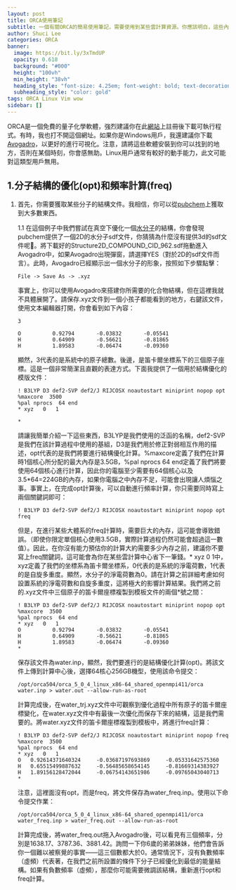 ```yaml
---
layout: post
title: ORCA使用筆記
subtitle: 一個有關ORCA的簡易使用筆記，需要使用到某些雲計算資源。你應該明白，這些內容僅供參考。
author: Shuci Lee
categories: ORCA
banner:
  image: https://bit.ly/3xTmdUP
  opacity: 0.618
  background: "#000"
  height: "100vh"
  min_height: "38vh"
  heading_style: "font-size: 4.25em; font-weight: bold; text-decoration: underline"
  subheading_style: "color: gold"
tags: ORCA Linux Vim wow
sidebar: []
---
```


ORCA是一個免費的量子化學軟體，強烈建議你在此[網站](https://orcaforum.kofo.mpg.de/)上註冊後下載可執行程式。有時，我也打不開這個網址。如果你是Windows用戶，我還建議你下載[Avogadro](https://avogadro.cc/)，以更好的進行可視化。注意，請將這些軟體安裝到你可以找到的地方，否則在某個時刻，你會感無助。Linux用戶通常有較好的動手能力，此文可能對這類型用戶無用。

## 1.分子結構的優化(opt)和頻率計算(freq)

1. 首先，你需要獲取某些分子的結構文件。我相信，你可以從[pubchem](https://pubchem.ncbi.nlm.nih.gov/)上獲取到大多數東西。

   1.1 在這個例子中我們嘗試在真空下優化一個[水分子](https://pubchem.ncbi.nlm.nih.gov/compound/962)的結構，你會發現pubchem提供了一個2D的水分子sdf文件，你猜猜為什麼沒有提供3d的sdf文件呢🤔。將下載好的Structure2D_COMPOUND_CID_962.sdf拖動進入Avogadro中，如果Avogadro出現彈窗，請選擇YES（對於2D的sdf文件而言）。此時，Avogadro已經顯示出一個水分子的形象，按照如下步驟點擊：

   ```
   File -> Save As -> .xyz
   ```

   事實上，你可以使用Avogadro來搭建你所需要的化合物結構，但在這裡我就不具體展開了。請保存.xyz文件到一個小孩子都能看到的地方，右鍵該文件，使用文本編輯器打開，你會看到如下內容：

   ```
   3
   
   O          0.92794       -0.03832       -0.05541
   H          0.64909       -0.56621       -0.81865
   H          1.89583       -0.06474       -0.09360
   ```
   
   顯然，3代表的是系統中的原子總數。後邊，是笛卡爾坐標系下的三個原子座標。這是一個非常簡潔且直觀的表達方式。下面我提供了一個用於結構優化的模版文件：
   
   ```
   ! B3LYP D3 def2-SVP def2/J RIJCOSX noautostart miniprint nopop opt
   %maxcore  3500
   %pal nprocs  64 end
   * xyz   0   1
   
   *
   ```
   
   請讓我簡單介紹一下這些東西，B3LYP是我們使用的泛函的名稱，def2-SVP是我們在該計算過程中使用的基組，D3是我們用於修正對弱相互作用的描述，opt代表的是我們將要進行結構優化計算。%maxcore定義了我們在計算時1個核心所分配的最大內存是3.5GB，%pal nprocs  64 end定義了我們將要使用64個核心進行計算，因此你的電腦至少需要有64個核心以及3.5*64=224GB的內存，如果你電腦之中內存不足，可能會出現讓人煩惱之事。事實上，在完成opt計算後，可以自動進行頻率計算，你只需要同時寫上兩個關鍵詞即可：
   
   ```
   ! B3LYP D3 def2-SVP def2/J RIJCOSX noautostart miniprint nopop opt freq
   ```
   
   但是，在進行某些大體系的freq計算時，需要巨大的內存，這可能會導致錯誤。（即使你限定單個核心使用3.5GB，實際計算過程仍然可能會超過這一數值）。因此，在你沒有能力預估你的計算大約需要多少內存之前，建議你不要寫上freq關鍵詞，這可能會為你在某些雲計算中心省下一筆錢。* xyz   0   1中，xyz定義了我們的坐標系為笛卡爾坐標系，0代表的是系統的淨電荷數，1代表的是自旋多重度。顯然，水分子的淨電荷數為0。請在計算之前詳細考慮如何設置系統的淨電荷數和自旋多重度，這將極大的影響計算結果。我們將之前的.xyz文件中三個原子的笛卡爾座標複製到模板文件的兩個*號之間：
   
   ```
   ! B3LYP D3 def2-SVP def2/J RIJCOSX noautostart miniprint nopop opt
   %maxcore  3500
   %pal nprocs  64 end
   * xyz   0   1
   O          0.92794       -0.03832       -0.05541
   H          0.64909       -0.56621       -0.81865
   H          1.89583       -0.06474       -0.09360
   *
   ```
   
   保存該文件為water.inp，顯然，我們要進行的是結構優化計算(opt)。將該文件上傳到計算中心後，選擇64核心256GB機型，使用該命令提交：
   
   ```
   /opt/orca504/orca_5_0_4_linux_x86-64_shared_openmpi411/orca water.inp > water.out --allow-run-as-root
   ```
   
   計算完成後，在water_trj.xyz文件中可觀察到優化過程中所有原子的笛卡爾座標變化，在water.xyz文件中有最後一次優化而保存下來的結構，這是我們需要的。將water.xyz文件的笛卡爾座標複製到模板中，將進行freq計算：
   
   ```
   ! B3LYP D3 def2-SVP def2/J RIJCOSX noautostart miniprint nopop freq
   %maxcore  3500
   %pal nprocs  64 end
   * xyz   0   1
   O   0.92614371640324     -0.03687197693869     -0.05331642575360
   H   0.65515499887632     -0.56485658654145     -0.81669314383927
   H   1.89156128472044     -0.06754143651986     -0.09765043040713
   *
   ```
   
   注意，這裡面沒有opt，而是freq，將文件保存為water_freq.inp。使用以下命令提交作業：
   
   ```
   /opt/orca504/orca_5_0_4_linux_x86-64_shared_openmpi411/orca water_freq.inp > water_freq.out --allow-run-as-root
   ```
   
   計算完成後，將water_freq.out拖入Avogadro後，可以看見有三個頻率，分別是1638.17、3787.36、3881.42。詢問一下你6歲的弟弟妹妹，他們會告訴你一個難以被察覺的事實——這三個數都大於0。通常情況下，沒有負數頻率（虛頻）代表著，在我們之前所設置的條件下分子已經優化到最低的能量結構。如果有負數頻率（虛頻），那麼你可能需要微調該結構，重新進行opt和freq計算。
   
   
